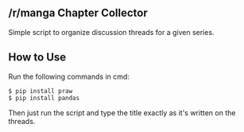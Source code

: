 ## /r/manga Chapter Collector
Simple script to organize discussion threads for a given series.

## How to Use
Run the following commands in cmd:

```
$ pip install praw
$ pip install pandas
```

Then just run the script and type the title exactly as it's written on the threads.
